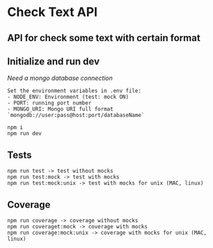 # Check Text API

## API for check some text with certain format

## Initialize and run dev

_Need a mongo database connection_

```
Set the environment variables in .env file:
- NODE_ENV: Environment (test: mock ON)
- PORT: running port number
- MONGO_URI: Mongo URI full format `mongodb://user:pass@host:port/databaseName`
```

```
npm i
npm run dev
```

## Tests

```
npm run test -> test without mocks
npm run test:mock -> test with mocks
npm run test:mock:unix -> test with mocks for unix (MAC, linux)
```

## Coverage

```
npm run coverage -> coverage without mocks
npm run coveraget:mock -> coverage with mocks
npm run coverage:mock:unix -> coverage with mocks for unix (MAC, linux)
```
